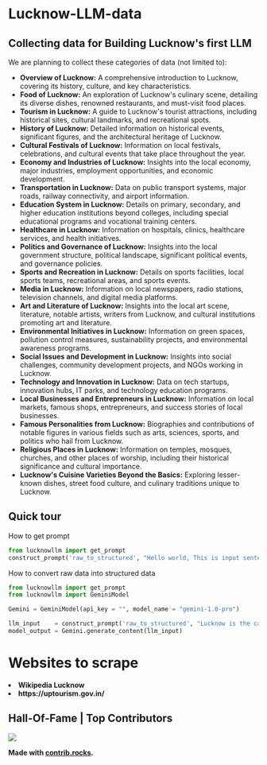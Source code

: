 <h1>Lucknow-LLM-data</h1>

## Collecting data for Building Lucknow's first LLM

We are planning to collect these categories of data (not limited to):</p>

<ul>

  <li><strong>Overview of Lucknow:</strong> A comprehensive introduction to Lucknow, covering its history, culture, and key characteristics.</li>
  <li><strong>Food of Lucknow:</strong> An exploration of Lucknow's culinary scene, detailing its diverse dishes, renowned restaurants, and must-visit food places.</li>
  <li><strong>Tourism in Lucknow:</strong> A guide to Lucknow's tourist attractions, including historical sites, cultural landmarks, and recreational spots.</li>
  
  <li><strong>History of Lucknow:</strong> Detailed information on historical events, significant figures, and the architectural heritage of Lucknow.</li>

  <li><strong>Cultural Festivals of Lucknow:</strong> Information on local festivals, celebrations, and cultural events that take place throughout the year.</li>

  <li><strong>Economy and Industries of Lucknow:</strong> Insights into the local economy, major industries, employment opportunities, and economic development.</li>

  <li><strong>Transportation in Lucknow:</strong> Data on public transport systems, major roads, railway connectivity, and airport information.</li>

  <li><strong>Education System in Lucknow:</strong> Details on primary, secondary, and higher education institutions beyond colleges, including special educational programs and vocational training centers.</li>

  <li><strong>Healthcare in Lucknow:</strong> Information on hospitals, clinics, healthcare services, and health initiatives.</li>

  <li><strong>Politics and Governance of Lucknow:</strong> Insights into the local government structure, political landscape, significant political events, and governance policies.</li>

  <li><strong>Sports and Recreation in Lucknow:</strong> Details on sports facilities, local sports teams, recreational areas, and sports events.</li>

  <li><strong>Media in Lucknow:</strong> Information on local newspapers, radio stations, television channels, and digital media platforms.</li>

  <li><strong>Art and Literature of Lucknow:</strong> Insights into the local art scene, literature, notable artists, writers from Lucknow, and cultural institutions promoting art and literature.</li>

  <li><strong>Environmental Initiatives in Lucknow:</strong> Information on green spaces, pollution control measures, sustainability projects, and environmental awareness programs.</li>

  <li><strong>Social Issues and Development in Lucknow:</strong> Insights into social challenges, community development projects, and NGOs working in Lucknow.</li>

  <li><strong>Technology and Innovation in Lucknow:</strong> Data on tech startups, innovation hubs, IT parks, and technology education programs.</li>

  <li><strong>Local Businesses and Entrepreneurs in Lucknow:</strong> Information on local markets, famous shops, entrepreneurs, and success stories of local businesses.</li>

  <li><strong>Famous Personalities from Lucknow:</strong> Biographies and contributions of notable figures in various fields such as arts, sciences, sports, and politics who hail from Lucknow.</li>

  <li><strong>Religious Places in Lucknow:</strong> Information on temples, mosques, churches, and other places of worship, including their historical significance and cultural importance.</li>

  <li><strong>Lucknow's Cuisine Varieties Beyond the Basics:</strong> Exploring lesser-known dishes, street food culture, and culinary traditions unique to Lucknow.</li>
</ul>


## Quick tour

How to get prompt

```python
from lucknowllm import get_prompt
construct_prompt('raw_to_structured', "Hello world, This is input sentence")
```

How to convert raw data into structured data

```python
from lucknowllm import get_prompt
from lucknowllm import GeminiModel

Gemini = GeminiModel(api_key = "", model_name = "gemini-1.0-pro")

llm_input    = construct_prompt('raw_to_structured', "Lucknow is the capital and the largest city of the Indian state of Uttar Pradesh and it is the administrative headquarters of the eponymous district and division.")
model_output = Gemini.generate_content(llm_input)
```

# Websites to scrape

<li><strong>Wikipedia Lucknow</li>
<li><strong>https://uptourism.gov.in/</li>


## Hall-Of-Fame | Top Contributors

<a href="https://github.com/LucknowAI/Lucknow-LLM-data/graphs/contributors">
  <img src="https://contrib.rocks/image?repo=LucknowAI/Lucknow-LLM-data" />
</a>

Made with [contrib.rocks](https://contrib.rocks).
